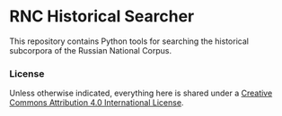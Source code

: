 # RNC Historical Searcher

This repository contains Python tools for searching the historical subcorpora of the Russian National Corpus.

### License

Unless otherwise indicated, everything here is shared under a [Creative Commons Attribution 4.0 International License](https://creativecommons.org/licenses/by/4.0/).
